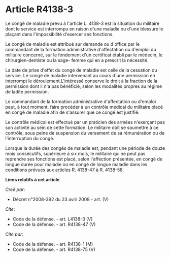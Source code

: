 # Article R4138-3

Le congé de maladie prévu à l'article L. 4138-3 est la situation du militaire dont le service est interrompu en raison d'une
maladie ou d'une blessure le plaçant dans l'impossibilité d'exercer ses fonctions. 

Le congé de maladie est attribué sur demande ou d'office par le commandant de la formation administrative d'affectation ou
d'emploi du militaire concerné, sur le fondement d'un certificat établi par le médecin, le chirurgien-dentiste ou la sage-
femme qui en a prescrit la nécessité. 

La date de prise d'effet du congé de maladie est celle de la cessation du service. Le congé de maladie intervenant au cours
d'une permission en interrompt le déroulement.L'intéressé conserve le droit à la fraction de la permission dont il n'a pas
bénéficié, selon les modalités propres au régime de ladite permission. 

Le commandant de la formation administrative d'affectation ou d'emploi peut, à tout moment, faire procéder à un contrôle
médical du militaire placé en congé de maladie afin de s'assurer que ce congé est justifié. 

Le contrôle médical est effectué par un praticien des armées n'exerçant pas son activité au sein de cette formation. Le
militaire doit se soumettre à ce contrôle, sous peine de suspension du versement de sa rémunération ou de l'interruption du
congé. 

Lorsque la durée des congés de maladie est, pendant une période de douze mois consécutifs, supérieure à six mois, le
militaire qui ne peut pas reprendre ses fonctions est placé, selon l'affection présentée, en congé de longue durée pour
maladie ou en congé de longue maladie dans les conditions prévues aux articles R. 4138-47 à R. 4138-58.

**Liens relatifs à cet article**

_Créé par_:

  - Décret n°2008-392 du 23 avril 2008 - art. (V)

_Cite_:

  - Code de la défense. - art. L4138-3 (V)
  - Code de la défense. - art. R4138-47 (V)

_Cité par_:

  - Code de la défense. - art. R4138-1 (M)
  - Code de la défense. - art. R4138-75 (V)
